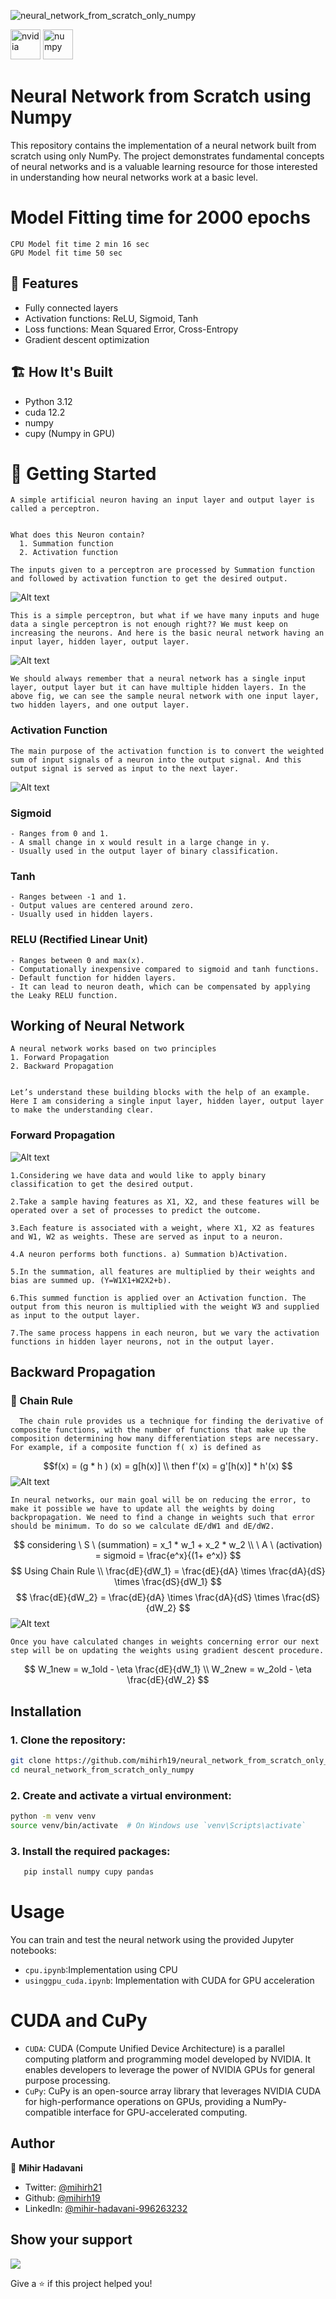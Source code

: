 ![neural_network_from_scratch_only_numpy](https://socialify.git.ci/mihirh19/neural_network_from_scratch_only_numpy/image?description=1&descriptionEditable=This%20repository%20contains%20the%20implementation%20of%20a%20neural%20network%20built%20from%20scratch%20using%20only%20NumPy.&font=Source%20Code%20Pro&logo=https%3A%2F%2Fencrypted-tbn0.gstatic.com%2Fimages%3Fq%3Dtbn%3AANd9GcQRy1_YLmksPIFCcyo3GAQJEnW0yNKciFFYLA%26s&name=1&owner=1&pattern=Circuit%20Board&theme=Light)

<img width="48" height="48" src="https://img.icons8.com/fluency/48/nvidia.png" alt="nvidia"/> <img width="48" height="48" src="https://img.icons8.com/color/48/numpy.png" alt="numpy"/>

# Neural Network from Scratch using Numpy

This repository contains the implementation of a neural network built from scratch using only NumPy. The project demonstrates fundamental concepts of neural networks and is a valuable learning resource for those interested in understanding how neural networks work at a basic level.

# Model Fitting time for 2000 epochs

```
CPU Model fit time 2 min 16 sec
GPU Model fit time 50 sec
```

## 🎯 Features

- Fully connected layers
- Activation functions: ReLU, Sigmoid, Tanh
- Loss functions: Mean Squared Error, Cross-Entropy
- Gradient descent optimization

## 🏗️ How It's Built

- Python 3.12
- cuda 12.2
- numpy
- cupy (Numpy in GPU)

# 🚀 Getting Started

    A simple artificial neuron having an input layer and output layer is called a perceptron.


    What does this Neuron contain?
      1. Summation function
      2. Activation function

    The inputs given to a perceptron are processed by Summation function and followed by activation function to get the desired output.

![Alt text](images/1.png)

    This is a simple perceptron, but what if we have many inputs and huge data a single perceptron is not enough right?? We must keep on increasing the neurons. And here is the basic neural network having an input layer, hidden layer, output layer.
  ![Alt text](images/2.png)
    
    We should always remember that a neural network has a single input layer, output layer but it can have multiple hidden layers. In the above fig, we can see the sample neural network with one input layer, two hidden layers, and one output layer.
    
    
  ###  Activation Function
    The main purpose of the activation function is to convert the weighted sum of input signals of a neuron into the output signal. And this output signal is served as input to the next layer.
  ![Alt text](images/3.png)
  
  ### Sigmoid
    - Ranges from 0 and 1.
    - A small change in x would result in a large change in y.
    - Usually used in the output layer of binary classification.    
  
  ### Tanh
    - Ranges between -1 and 1.
    - Output values are centered around zero.
    - Usually used in hidden layers.
  
  ### RELU (Rectified Linear Unit)
    - Ranges between 0 and max(x).
    - Computationally inexpensive compared to sigmoid and tanh functions.
    - Default function for hidden layers.
    - It can lead to neuron death, which can be compensated by applying the Leaky RELU function.
  
  ## Working of Neural Network
    A neural network works based on two principles
    1. Forward Propagation
    2. Backward Propagation
    
    
    Let’s understand these building blocks with the help of an example. Here I am considering a single input layer, hidden layer, output layer to make the understanding clear.
  ### Forward Propagation
  ![Alt text](images/4.png)
  
    1.Considering we have data and would like to apply binary classification to get the desired output. 
    
    2.Take a sample having features as X1, X2, and these features will be operated over a set of processes to predict the outcome.    
    
    3.Each feature is associated with a weight, where X1, X2 as features and W1, W2 as weights. These are served as input to a neuron.
    
    4.A neuron performs both functions. a) Summation b)Activation.
    
    5.In the summation, all features are multiplied by their weights and bias are summed up. (Y=W1X1+W2X2+b).
    
    6.This summed function is applied over an Activation function. The output from this neuron is multiplied with the weight W3 and supplied as input to the output layer.
    
    7.The same process happens in each neuron, but we vary the activation functions in hidden layer neurons, not in the output layer.
    
  ## Backward Propagation
  
  ### 🔗 Chain Rule
      The chain rule provides us a technique for finding the derivative of composite functions, with the number of functions that make up the composition determining how many differentiation steps are necessary. For example, if a composite function f( x) is defined as

$$f(x) =  (g * h ) (x) = g[h(x)] \\
then  f'(x) = g'[h(x)] * h'(x)
$$
  ![Alt text](images/6.png)
      
    In neural networks, our main goal will be on reducing the error, to make it possible we have to update all the weights by doing backpropagation. We need to find a change in weights such that error should be minimum. To do so we calculate dE/dW1 and dE/dW2.


$$
considering \ S \ (summation)  = x_1 * w_1 + x_2 * w_2
\\
\ A \ (activation) = sigmoid = \frac{e^x}{(1+ e^x)}
$$
$$
Using Chain Rule \\
\frac{dE}{dW_1} = \frac{dE}{dA} \times \frac{dA}{dS} \times \frac{dS}{dW_1}
$$
$$
\frac{dE}{dW_2} = \frac{dE}{dA} \times \frac{dA}{dS} \times \frac{dS}{dW_2}
$$
![Alt text](images/7.png)

    Once you have calculated changes in weights concerning error our next step will be on updating the weights using gradient descent procedure.

$$
W_1new = w_1old - \eta \frac{dE}{dW_1}
\\
W_2new = w_2old - \eta \frac{dE}{dW_2}
$$


## Installation

### 1. Clone the repository:

```bash
git clone https://github.com/mihirh19/neural_network_from_scratch_only_numpy.git
cd neural_network_from_scratch_only_numpy
```

### 2. Create and activate a virtual environment:

```bash
python -m venv venv
source venv/bin/activate  # On Windows use `venv\Scripts\activate`
```

### 3. Install the required packages:

```bash
   pip install numpy cupy pandas
```

# Usage

You can train and test the neural network using the provided Jupyter notebooks:

- `cpu.ipynb`:Implementation using CPU
- `usinggpu_cuda.ipynb`: Implementation with CUDA for GPU acceleration

# CUDA and CuPy

- `CUDA`: CUDA (Compute Unified Device Architecture) is a parallel computing platform and programming model developed by NVIDIA. It enables developers to leverage the power of NVIDIA GPUs for general purpose processing.
- `CuPy`: CuPy is an open-source array library that leverages NVIDIA CUDA for high-performance operations on GPUs, providing a NumPy-compatible interface for GPU-accelerated computing.

## Author

👤 **Mihir Hadavani**

- Twitter: [@mihirh21](https://twitter.com/mihirh21)
- Github: [@mihirh19](https://github.com/mihirh19)
- LinkedIn: [@mihir-hadavani-996263232](https://linkedin.com/in/mihir-hadavani-996263232)

## Show your support

<a href="https://www.buymeacoffee.com/mihir21"><img src="https://img.buymeacoffee.com/button-api/?text=Buy me a coffee&emoji=☕&slug=mihir21&button_colour=FFDD00&font_colour=000000&font_family=Cookie&outline_colour=000000&coffee_colour=ffffff" /></a>

Give a ⭐️ if this project helped you!
